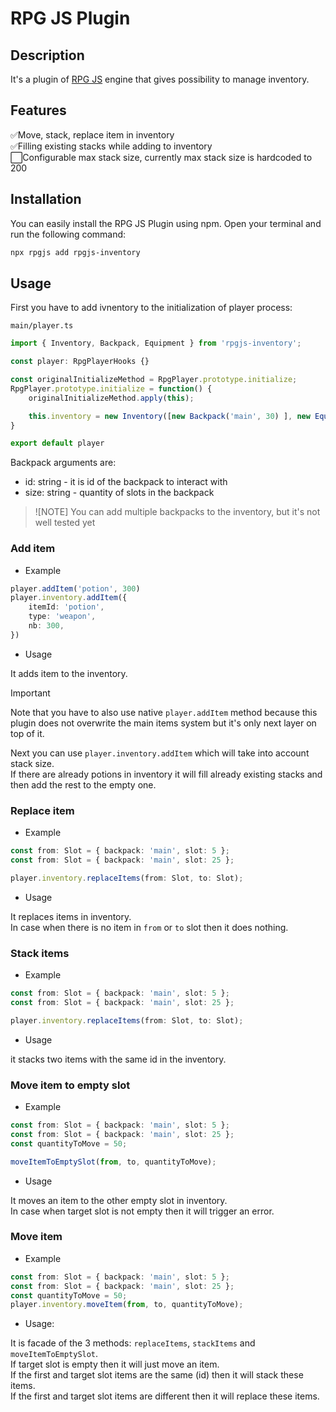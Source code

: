 # RPG JS Plugin
    
## Description
It's a plugin of [RPG JS](https://rpgjs.dev/) engine that gives possibility to manage inventory.
       
## Features
✅Move, stack, replace item in inventory\
✅Filling existing stacks while adding to inventory\
⬜Configurable max stack size, currently max stack size is hardcoded to 200

## Installation
    
You can easily install the RPG JS Plugin using npm. Open your terminal and run the following command:

```bash
npx rpgjs add rpgjs-inventory
```

## Usage

First you have to add ivnentory to the initialization of player process:

`main/player.ts`
```ts
import { Inventory, Backpack, Equipment } from 'rpgjs-inventory';

const player: RpgPlayerHooks {}

const originalInitializeMethod = RpgPlayer.prototype.initialize;
RpgPlayer.prototype.initialize = function() {
    originalInitializeMethod.apply(this);

    this.inventory = new Inventory([new Backpack('main', 30) ], new Equipment());
}

export default player
```

Backpack arguments are:
- id: string - it is id of the backpack to interact with
- size: string - quantity of slots in the backpack

> ![NOTE]
> You can add multiple backpacks to the inventory, but it's not well tested yet

### Add item

- Example

```ts
player.addItem('potion', 300)
player.inventory.addItem({
    itemId: 'potion',
    type: 'weapon',
    nb: 300,
})
```

- Usage

It adds item to the inventory.

> [!IMPORTANT]
> Note that you have to also use native `player.addItem` method because this plugin does not overwrite the main items system but it's only next layer on top of it.

Next you can use `player.inventory.addItem` which will take into account stack size.\
If there are already potions in inventory it will fill already existing stacks and then add the rest to the empty one.

### Replace item

- Example

```ts
const from: Slot = { backpack: 'main', slot: 5 };
const from: Slot = { backpack: 'main', slot: 25 };

player.inventory.replaceItems(from: Slot, to: Slot);
```

- Usage

It replaces items in inventory.\
In case when there is no item in `from` or `to` slot then it does nothing.

### Stack items

- Example

```ts
const from: Slot = { backpack: 'main', slot: 5 };
const from: Slot = { backpack: 'main', slot: 25 };

player.inventory.replaceItems(from: Slot, to: Slot);
```

- Usage

it stacks two items with the same id in the inventory.

### Move item to empty slot

- Example

```ts
const from: Slot = { backpack: 'main', slot: 5 };
const from: Slot = { backpack: 'main', slot: 25 };
const quantityToMove = 50;

moveItemToEmptySlot(from, to, quantityToMove);
```

- Usage

It moves an item to the other empty slot in inventory.\
In case when target slot is not empty then it will trigger an error.

### Move item

- Example

```ts
const from: Slot = { backpack: 'main', slot: 5 };
const from: Slot = { backpack: 'main', slot: 25 };
const quantityToMove = 50;
player.inventory.moveItem(from, to, quantityToMove);
```

- Usage:

It is facade of the 3 methods: `replaceItems`, `stackItems` and `moveItemToEmptySlot`.\
If target slot is empty then it will just move an item.\
If the first and target slot items are the same (id) then it will stack these items.\
If the first and target slot items are different then it will replace these items.
